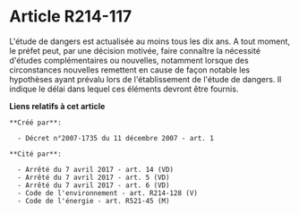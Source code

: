# Article R214-117

L'étude de dangers est actualisée au moins tous les dix ans. A tout moment, le préfet peut, par une décision motivée, faire
connaître la nécessité d'études complémentaires ou nouvelles, notamment lorsque des circonstances nouvelles remettent en
cause de façon notable les hypothèses ayant prévalu lors de l'établissement de l'étude de dangers. Il indique le délai dans
lequel ces éléments devront être fournis.

**Liens relatifs à cet article**

	**Créé par**:

	  - Décret n°2007-1735 du 11 décembre 2007 - art. 1

	**Cité par**:

	  - Arrêté du 7 avril 2017 - art. 14 (VD)
	  - Arrêté du 7 avril 2017 - art. 5 (VD)
	  - Arrêté du 7 avril 2017 - art. 6 (VD)
	  - Code de l'environnement - art. R214-128 (V)
	  - Code de l'énergie - art. R521-45 (M)
